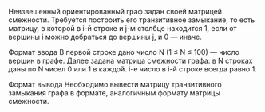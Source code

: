 Невзвешенный ориентированный граф задан своей матрицей смежности. Требуется построить его транзитивное замыкание, то есть матрицу, в которой в i-й строке и j-м столбце находится 1, если от вершины i можно добраться до вершины j, и 0 — иначе.

Формат ввода
В первой строке дано число N (1 ≤ N ≤ 100) — число вершин в графе. Далее задана матрица смежности графа: в N строках даны по N чисел 0 или 1 в каждой. i-е число в i-й строке всегда равно 1.

Формат вывода
Необходимо вывести матрицу транзитивного замыкания графа в формате, аналогичным формату матрицы смежности.


